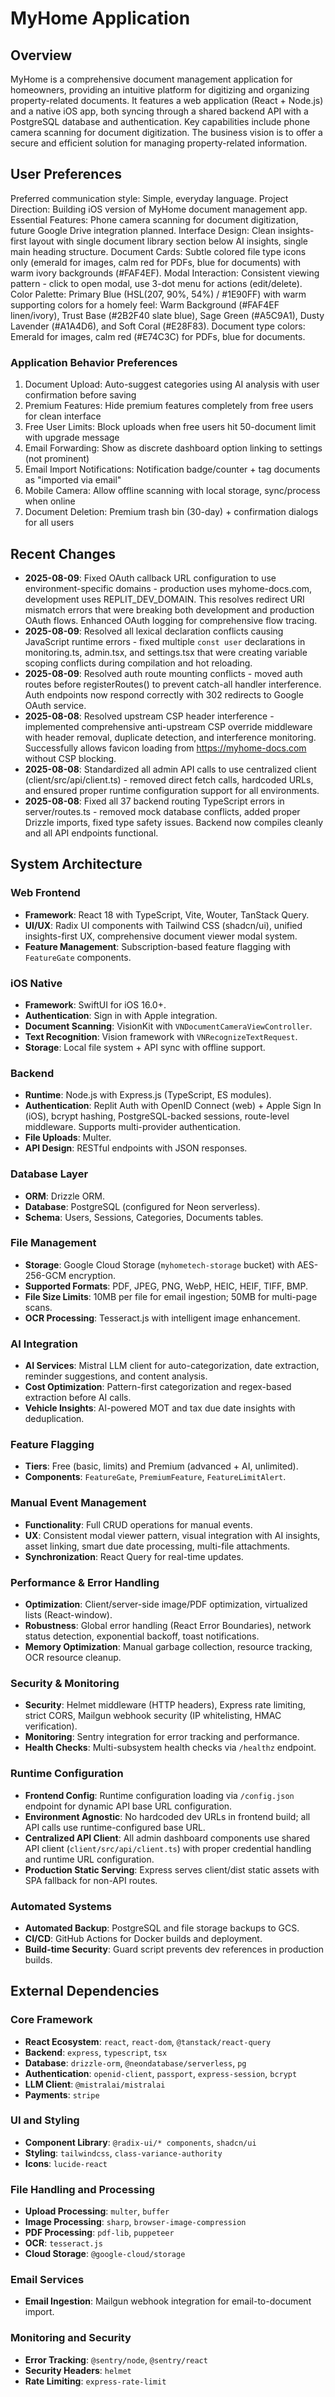 # MyHome Application

## Overview
MyHome is a comprehensive document management application for homeowners, providing an intuitive platform for digitizing and organizing property-related documents. It features a web application (React + Node.js) and a native iOS app, both syncing through a shared backend API with a PostgreSQL database and authentication. Key capabilities include phone camera scanning for document digitization. The business vision is to offer a secure and efficient solution for managing property-related information.

## User Preferences
Preferred communication style: Simple, everyday language.
Project Direction: Building iOS version of MyHome document management app.
Essential Features: Phone camera scanning for document digitization, future Google Drive integration planned.
Interface Design: Clean insights-first layout with single document library section below AI insights, single main heading structure.
Document Cards: Subtle colored file type icons only (emerald for images, calm red for PDFs, blue for documents) with warm ivory backgrounds (#FAF4EF).
Modal Interaction: Consistent viewing pattern - click to open modal, use 3-dot menu for actions (edit/delete).
Color Palette: Primary Blue (HSL(207, 90%, 54%) / #1E90FF) with warm supporting colors for a homely feel: Warm Background (#FAF4EF linen/ivory), Trust Base (#2B2F40 slate blue), Sage Green (#A5C9A1), Dusty Lavender (#A1A4D6), and Soft Coral (#E28F83). Document type colors: Emerald for images, calm red (#E74C3C) for PDFs, blue for documents.

### Application Behavior Preferences
1. Document Upload: Auto-suggest categories using AI analysis with user confirmation before saving
2. Premium Features: Hide premium features completely from free users for clean interface
3. Free User Limits: Block uploads when free users hit 50-document limit with upgrade message
4. Email Forwarding: Show as discrete dashboard option linking to settings (not prominent)
5. Email Import Notifications: Notification badge/counter + tag documents as "imported via email"
6. Mobile Camera: Allow offline scanning with local storage, sync/process when online
7. Document Deletion: Premium trash bin (30-day) + confirmation dialogs for all users

## Recent Changes
- **2025-08-09**: Fixed OAuth callback URL configuration to use environment-specific domains - production uses myhome-docs.com, development uses REPLIT_DEV_DOMAIN. This resolves redirect URI mismatch errors that were breaking both development and production OAuth flows. Enhanced OAuth logging for comprehensive flow tracing.
- **2025-08-09**: Resolved all lexical declaration conflicts causing JavaScript runtime errors - fixed multiple `const user` declarations in monitoring.ts, admin.tsx, and settings.tsx that were creating variable scoping conflicts during compilation and hot reloading.
- **2025-08-09**: Resolved auth route mounting conflicts - moved auth routes before registerRoutes() to prevent catch-all handler interference. Auth endpoints now respond correctly with 302 redirects to Google OAuth service.
- **2025-08-08**: Resolved upstream CSP header interference - implemented comprehensive anti-upstream CSP override middleware with header removal, duplicate detection, and interference monitoring. Successfully allows favicon loading from https://myhome-docs.com without CSP blocking.
- **2025-08-08**: Standardized all admin API calls to use centralized client (client/src/api/client.ts) - removed direct fetch calls, hardcoded URLs, and ensured proper runtime configuration support for all environments.
- **2025-08-08**: Fixed all 37 backend routing TypeScript errors in server/routes.ts - removed mock database conflicts, added proper Drizzle imports, fixed type safety issues. Backend now compiles cleanly and all API endpoints functional.

## System Architecture

### Web Frontend
- **Framework**: React 18 with TypeScript, Vite, Wouter, TanStack Query.
- **UI/UX**: Radix UI components with Tailwind CSS (shadcn/ui), unified insights-first UX, comprehensive document viewer modal system.
- **Feature Management**: Subscription-based feature flagging with `FeatureGate` components.

### iOS Native
- **Framework**: SwiftUI for iOS 16.0+.
- **Authentication**: Sign in with Apple integration.
- **Document Scanning**: VisionKit with `VNDocumentCameraViewController`.
- **Text Recognition**: Vision framework with `VNRecognizeTextRequest`.
- **Storage**: Local file system + API sync with offline support.

### Backend
- **Runtime**: Node.js with Express.js (TypeScript, ES modules).
- **Authentication**: Replit Auth with OpenID Connect (web) + Apple Sign In (iOS), bcrypt hashing, PostgreSQL-backed sessions, route-level middleware. Supports multi-provider authentication.
- **File Uploads**: Multer.
- **API Design**: RESTful endpoints with JSON responses.

### Database Layer
- **ORM**: Drizzle ORM.
- **Database**: PostgreSQL (configured for Neon serverless).
- **Schema**: Users, Sessions, Categories, Documents tables.

### File Management
- **Storage**: Google Cloud Storage (`myhometech-storage` bucket) with AES-256-GCM encryption.
- **Supported Formats**: PDF, JPEG, PNG, WebP, HEIC, HEIF, TIFF, BMP.
- **File Size Limits**: 10MB per file for email ingestion; 50MB for multi-page scans.
- **OCR Processing**: Tesseract.js with intelligent image enhancement.

### AI Integration
- **AI Services**: Mistral LLM client for auto-categorization, date extraction, reminder suggestions, and content analysis.
- **Cost Optimization**: Pattern-first categorization and regex-based extraction before AI calls.
- **Vehicle Insights**: AI-powered MOT and tax due date insights with deduplication.

### Feature Flagging
- **Tiers**: Free (basic, limits) and Premium (advanced + AI, unlimited).
- **Components**: `FeatureGate`, `PremiumFeature`, `FeatureLimitAlert`.

### Manual Event Management
- **Functionality**: Full CRUD operations for manual events.
- **UX**: Consistent modal viewer pattern, visual integration with AI insights, asset linking, smart due date processing, multi-file attachments.
- **Synchronization**: React Query for real-time updates.

### Performance & Error Handling
- **Optimization**: Client/server-side image/PDF optimization, virtualized lists (React-window).
- **Robustness**: Global error handling (React Error Boundaries), network status detection, exponential backoff, toast notifications.
- **Memory Optimization**: Manual garbage collection, resource tracking, OCR resource cleanup.

### Security & Monitoring
- **Security**: Helmet middleware (HTTP headers), Express rate limiting, strict CORS, Mailgun webhook security (IP whitelisting, HMAC verification).
- **Monitoring**: Sentry integration for error tracking and performance.
- **Health Checks**: Multi-subsystem health checks via `/healthz` endpoint.

### Runtime Configuration
- **Frontend Config**: Runtime configuration loading via `/config.json` endpoint for dynamic API base URL configuration.
- **Environment Agnostic**: No hardcoded dev URLs in frontend build; all API calls use runtime-configured base URL.
- **Centralized API Client**: All admin dashboard components use shared API client (`client/src/api/client.ts`) with proper credential handling and runtime URL configuration.
- **Production Static Serving**: Express serves client/dist static assets with SPA fallback for non-API routes.

### Automated Systems
- **Automated Backup**: PostgreSQL and file storage backups to GCS.
- **CI/CD**: GitHub Actions for Docker builds and deployment.
- **Build-time Security**: Guard script prevents dev references in production builds.

## External Dependencies

### Core Framework
- **React Ecosystem**: `react`, `react-dom`, `@tanstack/react-query`
- **Backend**: `express`, `typescript`, `tsx`
- **Database**: `drizzle-orm`, `@neondatabase/serverless`, `pg`
- **Authentication**: `openid-client`, `passport`, `express-session`, `bcrypt`
- **LLM Client**: `@mistralai/mistralai`
- **Payments**: `stripe`

### UI and Styling
- **Component Library**: `@radix-ui/* components`, `shadcn/ui`
- **Styling**: `tailwindcss`, `class-variance-authority`
- **Icons**: `lucide-react`

### File Handling and Processing
- **Upload Processing**: `multer`, `buffer`
- **Image Processing**: `sharp`, `browser-image-compression`
- **PDF Processing**: `pdf-lib`, `puppeteer`
- **OCR**: `tesseract.js`
- **Cloud Storage**: `@google-cloud/storage`

### Email Services
- **Email Ingestion**: Mailgun webhook integration for email-to-document import.

### Monitoring and Security
- **Error Tracking**: `@sentry/node`, `@sentry/react`
- **Security Headers**: `helmet`
- **Rate Limiting**: `express-rate-limit`